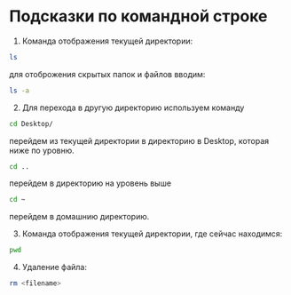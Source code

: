 # Подсказки по командной строке

1. Команда отображения текущей директории:
```sh
ls
```

для отоброжения скрытых папок и файлов вводим:
```sh
ls -a
```

2. Для перехода в другую директорию используем команду
```sh
cd Desktop/
```
перейдем из текущей директории в директорию в Desktop, которая ниже по уровню.
```sh
cd ..
```
перейдем в директорию на уровень выше

```sh
cd ~
```
перейдем в домашнию директорию.

3. Команда отображения текущей директории, где сейчас находимся:
```sh
pwd
```

4. Удаление файла:
```sh
rm <filename>
```

